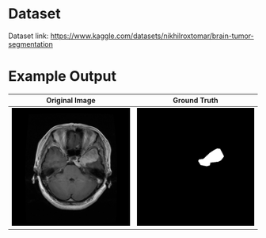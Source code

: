 
# Dataset
Dataset link: https://www.kaggle.com/datasets/nikhilroxtomar/brain-tumor-segmentation

# Example Output

Original Image             |  Ground Truth          
:-------------------------:|:-------------------------:
![](img/image.png)  |  ![](img/mask.png) |
